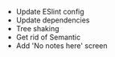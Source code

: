 - Update ESlint config
- Update dependencies
- Tree shaking
- Get rid of Semantic
- Add 'No notes here' screen
